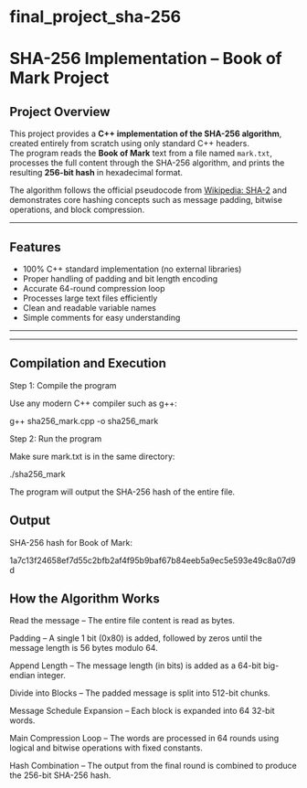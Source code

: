 # final_project_sha-256
# SHA-256 Implementation – Book of Mark Project

## Project Overview
This project provides a **C++ implementation of the SHA-256 algorithm**, created entirely from scratch using only standard C++ headers.  
The program reads the **Book of Mark** text from a file named `mark.txt`, processes the full content through the SHA-256 algorithm, and prints the resulting **256-bit hash** in hexadecimal format.

The algorithm follows the official pseudocode from [Wikipedia: SHA-2](https://en.wikipedia.org/wiki/SHA-2) and demonstrates core hashing concepts such as message padding, bitwise operations, and block compression.

---

## Features
- 100% C++ standard implementation (no external libraries)  
- Proper handling of padding and bit length encoding  
- Accurate 64-round compression loop  
- Processes large text files efficiently  
- Clean and readable variable names  
- Simple comments for easy understanding  

---

---

## Compilation and Execution

Step 1: Compile the program

Use any modern C++ compiler such as g++:

g++ sha256_mark.cpp -o sha256_mark

Step 2: Run the program

Make sure mark.txt is in the same directory:

./sha256_mark


The program will output the SHA-256 hash of the entire file.


## Output

SHA-256 hash for Book of Mark:


1a7c13f24658ef7d55c2bfb2af4f95b9baf67b84eeb5a9ec5e593e49c8a07d9d


## How the Algorithm Works

Read the message – The entire file content is read as bytes.

Padding – A single 1 bit (0x80) is added, followed by zeros until the message length is 56 bytes modulo 64.

Append Length – The message length (in bits) is added as a 64-bit big-endian integer.

Divide into Blocks – The padded message is split into 512-bit chunks.

Message Schedule Expansion – Each block is expanded into 64 32-bit words.

Main Compression Loop – The words are processed in 64 rounds using logical and bitwise operations with fixed constants.

Hash Combination – The output from the final round is combined to produce the 256-bit SHA-256 hash.

